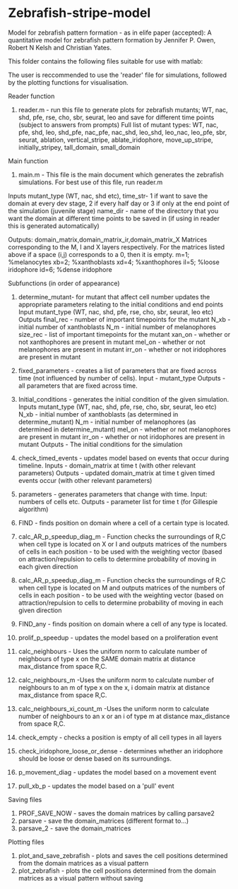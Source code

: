 # Zebrafish-stripe-model
Model for zebrafish pattern formation - as in elife paper (accepted): A quantitative model for zebrafish pattern formation by Jennifer P. Owen, Robert N Kelsh and Christian Yates.

This folder contains the following files suitable for use with matlab:

The user is reccommended to use the 'reader' file for simulations, followed by the plotting functions for visualisation.

Reader function
1. reader.m - run this file to generate plots for zebrafish mutants; WT, nac, shd, pfe, rse, cho, sbr, seurat, leo and save for different time points (subject to answers from prompts)
Full list of mutant types:
WT, nac, pfe, shd, leo, shd_pfe, nac_pfe, nac_shd, leo_shd, leo_nac, leo_pfe, sbr, seurat, ablation, vertical_stripe, ablate_iridophore, move_up_stripe, initially_stripey, tall_domain, small_domain

Main function
1. main.m - This file is the main document which generates the zebrafish simulations. For best use of this file, run reader.m

Inputs 
mutant_type (WT, nac, shd etc), 
time_str- 1 if want to save the domain at every dev stage, 2 if every half day or 3 if only at the end point of the simulation (juvenile stage)
name_dir - name of the directory that you want the domain at different time points to be saved in (if using in reader this is generated automatically)

Outputs:
domain_matrix,domain_matrix_ir,domain_matrix_X
Matrices corresponding to the M, I and X layers respectively.
For the matrices listed above if a space (i,j) corresponds to a 0, then it is empty.
m=1; %melanocytes
xb=2; %xanthoblasts
xd=4; %xanthophores
il=5; %loose iridophore
id=6; %dense iridophore

Subfunctions (in order of appearance)

1. determine_mutant- for mutant that affect cell number updates the appropriate parameters relating to the initial conditions and end points
Input
mutant_type (WT, nac, shd, pfe, rse, cho, sbr, seurat, leo etc)
Outputs
final_rec - number of important timepoints for the mutant
N_xb - initial number of xanthoblasts
N_m - initial number of melanophores
size_rec - list of important timepoints for the mutant
xan_on - whether or not xanthophores are present in mutant
mel_on - whether or not melanophores are present in mutant
irr_on - whether or not iridophores are present in mutant

2. fixed_parameters - creates a list of parameters that are fixed across time (not influenced by number of cells).
Input - mutant_type
Outputs - all parameters that are fixed across time.

3. Initial_conditions - generates the initial condition of the given simulation.
Inputs
mutant_type (WT, nac, shd, pfe, rse, cho, sbr, seurat, leo etc)
N_xb - initial number of xanthoblasts (as determined in determine_mutant)
N_m - initial number of melanophores (as determined in determine_mutant)
mel_on - whether or not melanophores are present in mutant
irr_on - whether or not iridophores are present in mutant
Outputs - The initial conditions for the simulation

4. check_timed_events - updates model based on events that occur during timeline.
Inputs - domain_matrix at time  t (with other relevant parameters)
Outputs - updated domain_matrix at time  t given timed events occur (with other relevant parameters)

5. parameters - generates parameters that change with time.
Input: numbers of cells etc.
Outputs - parameter list for time t (for Gillespie algorithm)

6. FIND - finds position on domain where a cell of a certain type is located.

7. calc_AR_p_speedup_diag_m - Function checks the surroundings of R,C when cell type is located on X or I and outputs matrices of the numbers of cells in each position - to be used with the weighting vector (based on attraction/repulsion to cells to determine probability of moving in each given direction

8. calc_AR_p_speedup_diag_m - Function checks the surroundings of R,C when cell type is located on M and outputs matrices of the numbers of cells in each position - to be used with the weighting vector (based on attraction/repulsion to cells to determine probability of moving in each given direction

9. FIND_any - finds position on domain where a cell of any type is located.

10. prolif_p_speedup - updates the model based on a proliferation event

11. calc_neighbours - Uses the uniform norm to calculate number of neighbours of type x on the SAME domain matrix at distance max_distance from space R,C.

12. calc_neighbours_m -Uses the uniform norm to calculate number of neighbours to an m of type x on the x, i domain matrix at distance max_distance from space R,C.

13. calc_neighbours_xi_count_m -Uses the uniform norm to calculate number of neighbours to an x or an i of type m at distance max_distance from space R,C.

14. check_empty - checks a position is empty of all cell types in all layers

15. check_iridophore_loose_or_dense - determines whether an iridophore should be loose or dense based on its surroundings.

16. p_movement_diag - updates the model based on a movement event

17. pull_xb_p - updates the model based on a 'pull' event

Saving files
1. PROF_SAVE_NOW - saves the domain matrices by calling parsave2
2. parsave - save the domain_matrices (different format to...)
2. parsave_2 - save the domain_matrices

Plotting files
1. plot_and_save_zebrafish - plots and saves the cell positions determined from the domain matrices as a visual pattern
2. plot_zebrafish - plots the cell positions determined from the domain matrices as a visual pattern without saving



